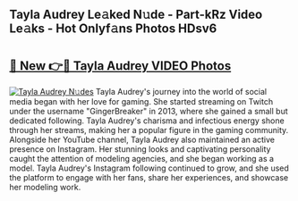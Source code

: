 ## Tayla Audrey Le𝚊ked N𝚞de - Part-kRz Video Le𝚊ks - Hot Onlyf𝚊ns Photos HDsv6

# <h2><a href="http://ac46235.deff.icu/?id=Tayla+Audrey">🔗 New 👉🔴 Tayla Audrey VIDEO Photos</a></h2>

[![Tayla Audrey N𝚞des](https://i.imgur.com/rIISA9y.gif)](http://ac46235.deff.icu/?id=Tayla+Audrey)
Tayla Audrey's journey into the world of social media began with her love for gaming. She started streaming on Twitch under the username "GingerBreaker" in 2013, where she gained a small but dedicated following. Tayla Audrey's charisma and infectious energy shone through her streams, making her a popular figure in the gaming community. Alongside her YouTube channel, Tayla Audrey also maintained an active presence on Instagram. Her stunning looks and captivating personality caught the attention of modeling agencies, and she began working as a model. Tayla Audrey's Instagram following continued to grow, and she used the platform to engage with her fans, share her experiences, and showcase her modeling work.
